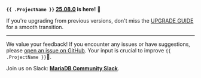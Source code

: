 **`{{ .ProjectName }}` [25.08.0](https://github.com/mariadb-operator/mariadb-operator/releases/tag/25.08.0) is here!** 🦭

If you're upgrading from previous versions, don't miss the [UPGRADE GUIDE](https://github.com/mariadb-operator/mariadb-operator/blob/main/docs/releases/UPGRADE_25.08.0.md) for a smooth transition.

---

We value your feedback! If you encounter any issues or have suggestions, please [open an issue on GitHub](https://github.com/mariadb-operator/mariadb-operator/issues/new/choose). Your input is crucial to improve `{{ .ProjectName }}`🦭.

Join us on Slack: **[MariaDB Community Slack](https://r.mariadb.com/join-community-slack)**.